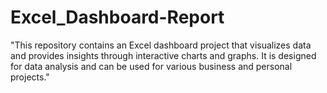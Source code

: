 # Excel_Dashboard-Report
"This repository contains an Excel dashboard project that visualizes data and provides insights through interactive charts and graphs. It is designed for data analysis and can be used for various business and personal projects."
